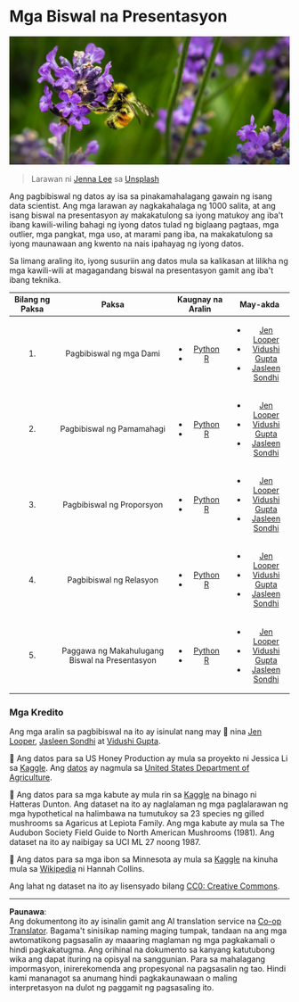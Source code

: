 <!--
CO_OP_TRANSLATOR_METADATA:
{
  "original_hash": "1441550a0d789796b2821e04f7f4cc94",
  "translation_date": "2025-08-28T02:34:01+00:00",
  "source_file": "3-Data-Visualization/README.md",
  "language_code": "tl"
}
-->
# Mga Biswal na Presentasyon

![isang bubuyog sa bulaklak ng lavender](../../../translated_images/bee.0aa1d91132b12e3a8994b9ca12816d05ce1642010d9b8be37f8d37365ba845cf.tl.jpg)
> Larawan ni <a href="https://unsplash.com/@jenna2980?utm_source=unsplash&utm_medium=referral&utm_content=creditCopyText">Jenna Lee</a> sa <a href="https://unsplash.com/s/photos/bees-in-a-meadow?utm_source=unsplash&utm_medium=referral&utm_content=creditCopyText">Unsplash</a>

Ang pagbibiswal ng datos ay isa sa pinakamahalagang gawain ng isang data scientist. Ang mga larawan ay nagkakahalaga ng 1000 salita, at ang isang biswal na presentasyon ay makakatulong sa iyong matukoy ang iba't ibang kawili-wiling bahagi ng iyong datos tulad ng biglaang pagtaas, mga outlier, mga pangkat, mga uso, at marami pang iba, na makakatulong sa iyong maunawaan ang kwento na nais ipahayag ng iyong datos.

Sa limang araling ito, iyong susuriin ang datos mula sa kalikasan at lilikha ng mga kawili-wili at magagandang biswal na presentasyon gamit ang iba't ibang teknika.

| Bilang ng Paksa | Paksa | Kaugnay na Aralin | May-akda |
| :-----------: | :--: | :-----------: | :----: |
| 1. | Pagbibiswal ng mga Dami | <ul> <li> [Python](09-visualization-quantities/README.md)</li>  <li>[R](../../../3-Data-Visualization/R/09-visualization-quantities) </li> </ul>|<ul> <li> [Jen Looper](https://twitter.com/jenlooper)</li><li> [Vidushi Gupta](https://github.com/Vidushi-Gupta)</li> <li>[Jasleen Sondhi](https://github.com/jasleen101010)</li></ul> |
| 2. | Pagbibiswal ng Pamamahagi | <ul> <li> [Python](10-visualization-distributions/README.md)</li>  <li>[R](../../../3-Data-Visualization/R/10-visualization-distributions) </li> </ul>|<ul> <li> [Jen Looper](https://twitter.com/jenlooper)</li><li> [Vidushi Gupta](https://github.com/Vidushi-Gupta)</li> <li>[Jasleen Sondhi](https://github.com/jasleen101010)</li></ul> |
| 3. | Pagbibiswal ng Proporsyon | <ul> <li> [Python](11-visualization-proportions/README.md)</li>  <li>[R](../../../3-Data-Visualization) </li> </ul>|<ul> <li> [Jen Looper](https://twitter.com/jenlooper)</li><li> [Vidushi Gupta](https://github.com/Vidushi-Gupta)</li> <li>[Jasleen Sondhi](https://github.com/jasleen101010)</li></ul> |
| 4. | Pagbibiswal ng Relasyon | <ul> <li> [Python](12-visualization-relationships/README.md)</li>  <li>[R](../../../3-Data-Visualization) </li> </ul>|<ul> <li> [Jen Looper](https://twitter.com/jenlooper)</li><li> [Vidushi Gupta](https://github.com/Vidushi-Gupta)</li> <li>[Jasleen Sondhi](https://github.com/jasleen101010)</li></ul> |
| 5. | Paggawa ng Makahulugang Biswal na Presentasyon | <ul> <li> [Python](13-meaningful-visualizations/README.md)</li>  <li>[R](../../../3-Data-Visualization) </li> </ul>|<ul> <li> [Jen Looper](https://twitter.com/jenlooper)</li><li> [Vidushi Gupta](https://github.com/Vidushi-Gupta)</li> <li>[Jasleen Sondhi](https://github.com/jasleen101010)</li></ul> |

### Mga Kredito

Ang mga aralin sa pagbibiswal na ito ay isinulat nang may 🌸 nina [Jen Looper](https://twitter.com/jenlooper), [Jasleen Sondhi](https://github.com/jasleen101010) at [Vidushi Gupta](https://github.com/Vidushi-Gupta).

🍯 Ang datos para sa US Honey Production ay mula sa proyekto ni Jessica Li sa [Kaggle](https://www.kaggle.com/jessicali9530/honey-production). Ang [datos](https://usda.library.cornell.edu/concern/publications/rn301137d) ay nagmula sa [United States Department of Agriculture](https://www.nass.usda.gov/About_NASS/index.php).

🍄 Ang datos para sa mga kabute ay mula rin sa [Kaggle](https://www.kaggle.com/hatterasdunton/mushroom-classification-updated-dataset) na binago ni Hatteras Dunton. Ang dataset na ito ay naglalaman ng mga paglalarawan ng mga hypothetical na halimbawa na tumutukoy sa 23 species ng gilled mushrooms sa Agaricus at Lepiota Family. Ang mga kabute ay mula sa The Audubon Society Field Guide to North American Mushrooms (1981). Ang dataset na ito ay naibigay sa UCI ML 27 noong 1987.

🦆 Ang datos para sa mga ibon sa Minnesota ay mula sa [Kaggle](https://www.kaggle.com/hannahcollins/minnesota-birds) na kinuha mula sa [Wikipedia](https://en.wikipedia.org/wiki/List_of_birds_of_Minnesota) ni Hannah Collins.

Ang lahat ng dataset na ito ay lisensyado bilang [CC0: Creative Commons](https://creativecommons.org/publicdomain/zero/1.0/).

---

**Paunawa**:  
Ang dokumentong ito ay isinalin gamit ang AI translation service na [Co-op Translator](https://github.com/Azure/co-op-translator). Bagama't sinisikap naming maging tumpak, tandaan na ang mga awtomatikong pagsasalin ay maaaring maglaman ng mga pagkakamali o hindi pagkakatugma. Ang orihinal na dokumento sa kanyang katutubong wika ang dapat ituring na opisyal na sanggunian. Para sa mahalagang impormasyon, inirerekomenda ang propesyonal na pagsasalin ng tao. Hindi kami mananagot sa anumang hindi pagkakaunawaan o maling interpretasyon na dulot ng paggamit ng pagsasaling ito.